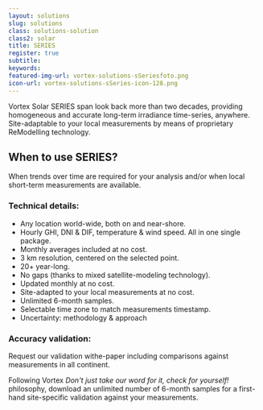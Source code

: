 ```yaml
---
layout: solutions
slug: solutions
class: solutions-solution
class2: solar
title: SERIES 
register: true
subtitle:
keywords:
featured-img-url: vortex-solutions-sSeriesfoto.png
icon-url: vortex-solutions-sSeries-icon-128.png
---
```


<p class="lead">Vortex Solar SERIES span look back more than two decades, providing homogeneous and accurate long-term irradiance time-series, anywhere. Site-adaptable to your local measurements by means of proprietary ReModelling technology.</p>

## When to use SERIES?

When trends over time are required for your analysis and/or when local short-term measurements are available.

### Technical details:

- Any location world-wide, both on and near-shore.
- Hourly GHI, DNI & DIF, temperature & wind speed. All in one single package.
- Monthly averages included at no cost.
- 3 km resolution, centered on the selected point.
- 20+ year-long.
- No gaps (thanks to mixed satellite-modeling technology).
- Updated monthly at no cost.
- Site-adapted to your local measurements at no cost.
- Unlimited 6-month samples.
- Selectable time zone to match measurements timestamp.
- Uncertainty: methodology & approach

### Accuracy validation:

Request our validation withe-paper including comparisons against measurements in all continent.

Following Vortex <i>Don't just take our word for it, check for yourself!</i> philosophy, download an unlimited number of 6-month samples for a first-hand site-specific validation against your measurements.

